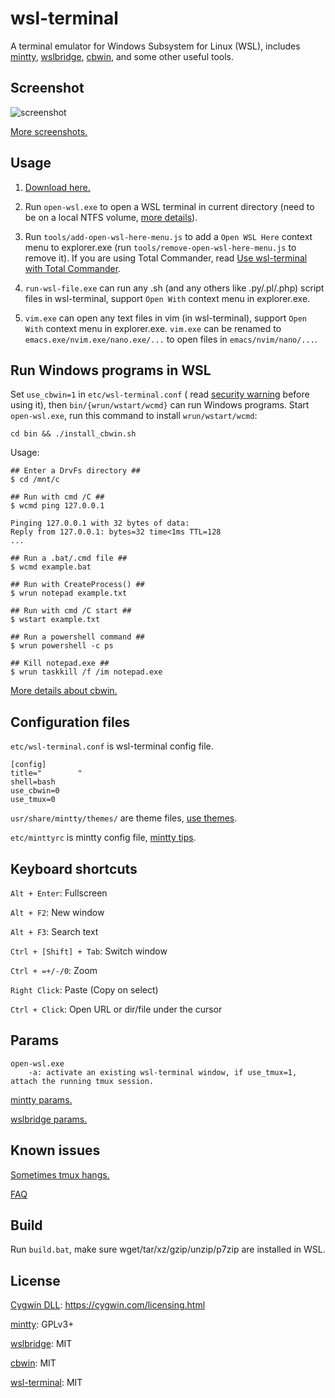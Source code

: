 # wsl-terminal

A terminal emulator for Windows Subsystem for Linux (WSL), includes [mintty](http://mintty.github.io/), [wslbridge](https://github.com/rprichard/wslbridge), [cbwin](https://github.com/xilun/cbwin), and some other useful tools.

## Screenshot

![screenshot](https://raw.githubusercontent.com/wiki/goreliu/wsl-terminal/images/default-theme.png)

[More screenshots.](https://github.com/goreliu/wsl-terminal/wiki/Screenshots)

## Usage

1. [Download here.](https://github.com/goreliu/wsl-terminal/releases)

2. Run `open-wsl.exe` to open a WSL terminal in current directory (need to be on a local NTFS volume, [more details](https://github.com/rprichard/wslbridge)).

3. Run `tools/add-open-wsl-here-menu.js` to add a `Open WSL Here` context menu to explorer.exe (run `tools/remove-open-wsl-here-menu.js` to remove it). If you are using Total Commander, read [Use wsl-terminal with Total Commander](https://github.com/goreliu/wsl-terminal/wiki/Use-wsl-terminal-with-Total-Commander).

4. `run-wsl-file.exe` can run any .sh (and any others like .py/.pl/.php) script files in wsl-terminal, support `Open With` context menu in explorer.exe.

5. `vim.exe` can open any text files in vim (in wsl-terminal), support `Open With` context menu in explorer.exe. `vim.exe` can be renamed to `emacs.exe/nvim.exe/nano.exe/...` to open files in `emacs/nvim/nano/...`.

## Run Windows programs in WSL

Set `use_cbwin=1` in `etc/wsl-terminal.conf` ( read [security warning](https://github.com/xilun/cbwin#security-warning) before using it), then `bin/{wrun/wstart/wcmd}` can run Windows programs. Start `open-wsl.exe`, run this command to install `wrun/wstart/wcmd`:

```
cd bin && ./install_cbwin.sh
```

Usage:

```
## Enter a DrvFs directory ##
$ cd /mnt/c

## Run with cmd /C ##
$ wcmd ping 127.0.0.1

Pinging 127.0.0.1 with 32 bytes of data:
Reply from 127.0.0.1: bytes=32 time<1ms TTL=128
...

## Run a .bat/.cmd file ##
$ wcmd example.bat

## Run with CreateProcess() ##
$ wrun notepad example.txt

## Run with cmd /C start ##
$ wstart example.txt

## Run a powershell command ##
$ wrun powershell -c ps

## Kill notepad.exe ##
$ wrun taskkill /f /im notepad.exe
```

[More details about cbwin.](https://github.com/xilun/cbwin)

## Configuration files

`etc/wsl-terminal.conf` is wsl-terminal config file.
```
[config]
title="        "
shell=bash
use_cbwin=0
use_tmux=0
```

`usr/share/mintty/themes/` are theme files, [use themes](https://github.com/goreliu/wsl-terminal/wiki/Use-themes).

`etc/minttyrc` is mintty config file, [mintty tips](https://github.com/mintty/mintty/wiki/Tips).

## Keyboard shortcuts

`Alt + Enter`: Fullscreen

`Alt + F2`: New window

`Alt + F3`: Search text

`Ctrl + [Shift] + Tab`: Switch window

`Ctrl + =+/-/0`: Zoom

`Right Click`: Paste (Copy on select)

`Ctrl + Click`: Open URL or dir/file under the cursor

## Params

```
open-wsl.exe
    -a: activate an existing wsl-terminal window, if use_tmux=1, attach the running tmux session.
```

[mintty params.](https://github.com/goreliu/wsl-terminal/wiki/mintty-params)

[wslbridge params.](https://github.com/rprichard/wslbridge#usage)

## Known issues

[Sometimes tmux hangs.](https://github.com/goreliu/wsl-terminal/issues/1)

[FAQ](https://github.com/goreliu/wsl-terminal/wiki/FAQ)

## Build

Run `build.bat`, make sure wget/tar/xz/gzip/unzip/p7zip are installed in WSL.

## License

[Cygwin DLL](https://www.cygwin.com/): https://cygwin.com/licensing.html

[mintty](http://mintty.github.io/): GPLv3+

[wslbridge](https://github.com/rprichard/wslbridge): MIT

[cbwin](https://github.com/xilun/cbwin): MIT

[wsl-terminal](https://github.com/goreliu/wsl-terminal): MIT
